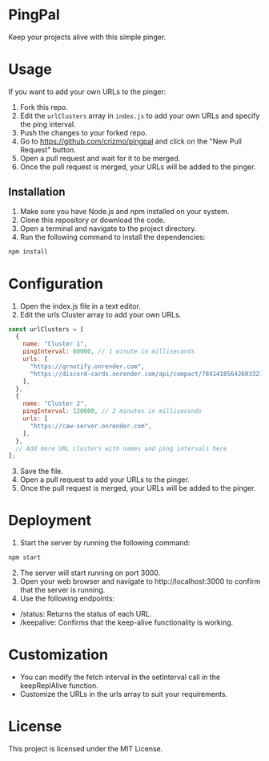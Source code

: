 # PingPal

Keep your projects alive with this simple pinger.

# Usage

If you want to add your own URLs to the pinger:
1. Fork this repo.
2. Edit the `urlClusters` array in `index.js` to add your own URLs and specify the ping interval.
3. Push the changes to your forked repo.
4. Go to https://github.com/crizmo/pingpal and click on the "New Pull Request" button.
5. Open a pull request and wait for it to be merged.
6. Once the pull request is merged, your URLs will be added to the pinger.

## Installation

1. Make sure you have Node.js and npm installed on your system.
2. Clone this repository or download the code.
3. Open a terminal and navigate to the project directory.
4. Run the following command to install the dependencies:

```bash
npm install
```

# Configuration

1. Open the index.js file in a text editor.
2. Edit the urls Cluster array to add your own URLs.

```javascript
const urlClusters = [
  {
    name: "Cluster 1",
    pingInterval: 60000, // 1 minute in milliseconds
    urls: [
      "https://qrnotify.onrender.com",
      "https://discord-cards.onrender.com/api/compact/784141856426033233",
    ],
  },
  {
    name: "Cluster 2",
    pingInterval: 120000, // 2 minutes in milliseconds
    urls: [
      "https://caw-server.onrender.com",
    ],
  },
  // Add more URL clusters with names and ping intervals here
];
```

3. Save the file.
4. Open a pull request to add your URLs to the pinger.
5. Once the pull request is merged, your URLs will be added to the pinger.

# Deployment
1. Start the server by running the following command:

```bash
npm start
```

2. The server will start running on port 3000.
3. Open your web browser and navigate to http://localhost:3000 to confirm that the server is running.
4. Use the following endpoints:

-   /status: Returns the status of each URL.
-   /keepalive: Confirms that the keep-alive functionality is working.

# Customization

-   You can modify the fetch interval in the setInterval call in the keepReplAlive function.
-   Customize the URLs in the urls array to suit your requirements.

# License

This project is licensed under the MIT License.
